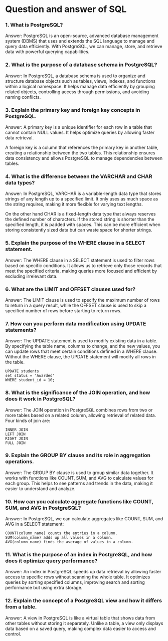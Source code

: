 # Question and answer of SQL

### 1. What is PostgreSQL?
Answer: PostgreSQL is an open-source, advanced database management system (DBMS) that uses and extends the SQL language to manage and query data efficiently. With PostgreSQL, we can manage, store, and retrieve data with powerful querying capabilities.


### 2. What is the purpose of a database schema in PostgreSQL?
Answer: In PostgreSQL, a database schema is used to organize and structure database objects such as tables, views, indexes, and functions within a logical namespace. It helps manage data efficiently by grouping related objects, controlling access through permissions, and avoiding naming conflicts.


### 3. Explain the primary key and foreign key concepts in PostgreSQL.
Answer: A primary key is a unique identifier for each row in a table that cannot contain NULL values. It helps optimize queries by allowing faster data retrieval.

A foreign key is a column that references the primary key in another table, creating a relationship between the two tables. This relationship ensures data consistency and allows PostgreSQL to manage dependencies between tables.


### 4. What is the difference between the VARCHAR and CHAR data types?
Answer: In PostgreSQL, VARCHAR is a variable-length data type that stores strings of any length up to a specified limit. It only uses as much space as the string requires, making it more flexible for varying text lengths.

On the other hand CHAR is a fixed-length data type that always reserves the defined number of characters. If the stored string is shorter than the specified length, it is padded with spaces. This can be more efficient when storing consistently sized data but can waste space for shorter strings.

### 5. Explain the purpose of the WHERE clause in a SELECT statement.
Answer: The WHERE clause in a SELECT statement is used to filter rows based on specific conditions. It allows us to retrieve only those records that meet the specified criteria, making queries more focused and efficient by excluding irrelevant data.

### 6. What are the LIMIT and OFFSET clauses used for?
Answer: The LIMIT clause is used to specify the maximum number of rows to return in a query result, while the OFFSET clause is used to skip a specified number of rows before starting to return rows.

### 7. How can you perform data modification using UPDATE statements?
Answer: The UPDATE statement is used to modify existing data in a table. By specifying the table name, columns to change, and the new values, you can update rows that meet certain conditions defined in a WHERE clause. Without the WHERE clause, the UPDATE statement will modify all rows in the table.
```
UPDATE students
set status = 'Awarded'
WHERE student_id = 10;
```


### 8. What is the significance of the JOIN operation, and how does it work in PostgreSQL?
Answer: The JOIN operation in PostgreSQL combines rows from two or more tables based on a related column, allowing retrieval of related data. Four kinds of join are:
```
INNER JOIN
LEFT JOIN
RIGHT JOIN
FULL JOIN
```
### 9. Explain the GROUP BY clause and its role in aggregation operations.
Answer: The GROUP BY clause is used to group similar data together. It works with functions like COUNT, SUM, and AVG to calculate values for each group. This helps to see patterns and trends in the data, making it easier to understand and analyze.

### 10. How can you calculate aggregate functions like COUNT, SUM, and AVG in PostgreSQL?
Answer: In PostgreSQL, we can calculate aggregates like COUNT, SUM, and AVG in a SELECT statement:
```
COUNT(column_name) counts the entries in a column.
SUM(column_name) adds up all values in a column.
AVG(column_name) finds the average of values in a column.
```
### 11. What is the purpose of an index in PostgreSQL, and how does it optimize query performance?
Answer: An index in PostgreSQL speeds up data retrieval by allowing faster access to specific rows without scanning the whole table. It optimizes queries by sorting specified columns, improving search and sorting performance but using extra storage.

### 12. Explain the concept of a PostgreSQL view and how it differs from a table.
Answer: A view in PostgreSQL is like a virtual table that shows data from other tables without storing it separately. Unlike a table, a view only displays data based on a saved query, making complex data easier to access and control.

